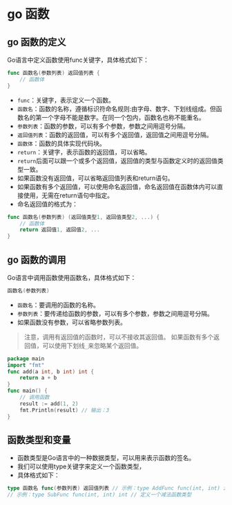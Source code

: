 # go 函数

## go 函数的定义

Go语言中定义函数使用func关键字，具体格式如下：
```go
func 函数名(参数列表) 返回值列表 {
    // 函数体
}
```
- `func`：关键字，表示定义一个函数。
- `函数名`：函数的名称，遵循标识符命名规则:由字母、数字、下划线组成。但函数名的第一个字母不能是数字。在同一个包内，函数名也称不能重名。
- `参数列表`：函数的参数，可以有多个参数，参数之间用逗号分隔。
- `返回值列表`：函数的返回值，可以有多个返回值，返回值之间用逗号分隔。
- `函数体`：函数的具体实现代码块。
- `return`：关键字，表示函数的返回值，可以省略。
- `return`后面可以跟一个或多个返回值，返回值的类型与函数定义时的返回值类型一致。
- 如果函数没有返回值，可以省略返回值列表和return语句。
- 如果函数有多个返回值，可以使用命名返回值，命名返回值在函数体内可以直接使用，无需在return语句中指定。
- 命名返回值的格式为：
```go
func 函数名(参数列表) (返回值类型1, 返回值类型2, ...) {
    // 函数体
    return 返回值1, 返回值2, ...
}
```

## go 函数的调用

Go语言中调用函数使用函数名，具体格式如下：
```go
函数名(参数列表)
```
- `函数名`：要调用的函数的名称。
- `参数列表`：要传递给函数的参数，可以有多个参数，参数之间用逗号分隔。
- 如果函数没有参数，可以省略参数列表。

> 注意，调用有返回值的函数时，可以不接收其返回值。
> 如果函数有多个返回值，可以使用下划线`_`来忽略某个返回值。


```go
package main
import "fmt"
func add(a int, b int) int {
    return a + b
}
func main() {
    // 调用函数
    result := add(1, 2)
    fmt.Println(result) // 输出：3
}
```



## 函数类型和变量
- 函数类型是Go语言中的一种数据类型，可以用来表示函数的签名。
- 我们可以使用type关键字来定义一个函数类型，
- 具体格式如下：
```go
type 函数名 func(参数列表) 返回值列表 // 示例：type AddFunc func(int, int) int 
// 示例：type SubFunc func(int, int) int // 定义一个减法函数类型
```


